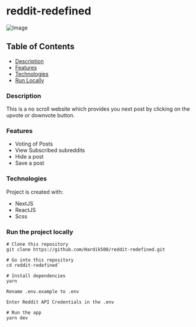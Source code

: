 # reddit-redefined

![Image](https://res.cloudinary.com/hardik-khandelwal/image/upload/v1597433490/app_main.png)

## Table of Contents

* [Description](https://github.com/Hardik500/reddit-redefined#description)
* [Features](https://github.com/Hardik500/reddit-redefined#features)
* [Technologies](https://github.com/Hardik500/reddit-redefined#technologies)
* [Run Locally](https://github.com/Hardik500/reddit-redefined#run-the-project-locally)

### Description

This is a no scroll website which provides you next post by clicking on the upvote or downvote button.

### Features

* Voting of Posts
* View Subscribed subreddits
* Hide a post
* Save a post

### Technologies

Project is created with:

* NextJS
* ReactJS
* Scss

### Run the project locally

```
# Clone this repository
git clone https://github.com/Hardik500/reddit-redefined.git

# Go into this repository
cd reddit-redefined`

# Install dependencies
yarn

Rename .env.example to .env

Enter Reddit API Credentials in the .env

# Run the app
yarn dev
```